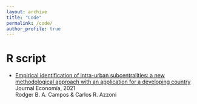 ```yaml
---
layout: archive
title: "Code"
permalink: /code/
author_profile: true
---
```


# R script 

- [Empirical identification of intra-urban subcentralities: a new methodological approach with an application for a developing country](https://github.com/rodgercampos/Codes/blob/main/Empirical%20identification%20of%20intra-urban%20subcentralities.html) <br/>
  Journal Economía, 2021 <br/>
  Rodger B. A. Campos & Carlos R. Azzoni
